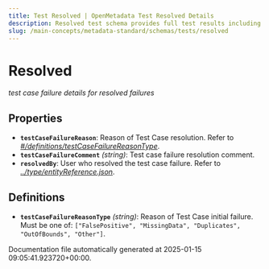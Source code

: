 ```yaml
---
title: Test Resolved | OpenMetadata Test Resolved Details
description: Resolved test schema provides full test results including success, failures, and detailed assertions.
slug: /main-concepts/metadata-standard/schemas/tests/resolved
---
```


# Resolved

*test case failure details for resolved failures*

## Properties

- **`testCaseFailureReason`**: Reason of Test Case resolution. Refer to *[#/definitions/testCaseFailureReasonType](#definitions/testCaseFailureReasonType)*.
- **`testCaseFailureComment`** *(string)*: Test case failure resolution comment.
- **`resolvedBy`**: User who resolved the test case failure. Refer to *[../type/entityReference.json](#/type/entityReference.json)*.
## Definitions

- **`testCaseFailureReasonType`** *(string)*: Reason of Test Case initial failure. Must be one of: `["FalsePositive", "MissingData", "Duplicates", "OutOfBounds", "Other"]`.


Documentation file automatically generated at 2025-01-15 09:05:41.923720+00:00.
